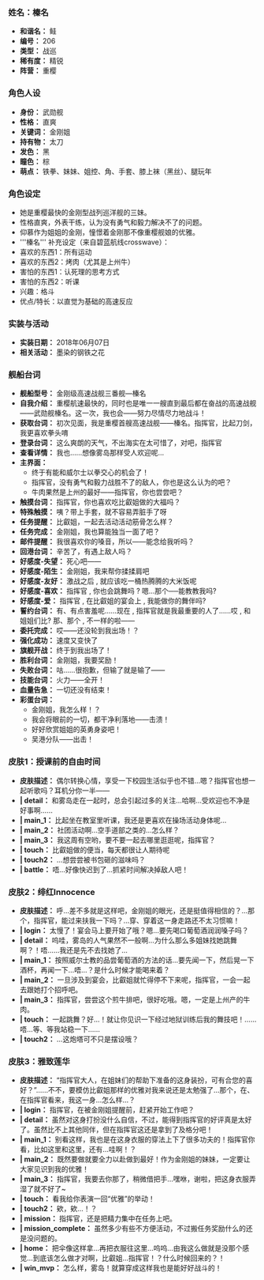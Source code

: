 ### 姓名：榛名
* **和谐名：** 鲑
* **编号：** 206
* **类型：** 战巡
* **稀有度：** 精锐
* **阵营：** 重樱


### 角色人设
* **身份：** 武勋舰
* **性格：** 直爽
* **关键词：** 金刚姐
* **持有物：** 太刀
* **发色：** 黑
* **瞳色：** 棕
* **萌点：** 铁拳、妹妹、姐控、角、手套、膝上袜（黑丝）、腿玩年


### 角色设定
* 她是重樱最快的金刚型战列巡洋舰的三妹。
* 性格直爽，外表干练，认为没有勇气和毅力解决不了的问题。
* 仰慕作为姐姐的金刚，憧憬着金刚那不像重樱舰娘的优雅。
* '''榛名''' 补充设定（来自碧蓝航线crosswave）：
* 喜欢的东西1：所有运动
* 喜欢的东西2：烤肉（尤其是上州牛）
* 害怕的东西1：认死理的思考方式
* 害怕的东西2：听课
* 兴趣：格斗
* 优点/特长：以直觉为基础的高速反应


### 实装与活动
* **实装日期：** 2018年06月07日
* **相关活动：** 墨染的钢铁之花


### 舰船台词
* **舰船型号：** 金刚级高速战舰三番舰—榛名
* **自我介绍：** 重樱航速最快的，同时也是唯一一艘直到最后都在奋战的高速战舰——武勋舰榛名。这一次，我也会——努力尽情尽力地战斗！
* **获取台词：** 初次见面，我是重樱首艘高速战舰——榛名。指挥官，比起刀剑，我更喜欢拳头唷
* **登录台词：** 这么爽朗的天气，不出海实在太可惜了，对吧，指挥官
* **查看详情：** 我也……想像雾岛那样受人欢迎呢…
* **主界面：**
  * 终于有能和威尔士以拳交心的机会了！
  * 指挥官，没有勇气和毅力战胜不了的敌人，你也是这么认为的吧？
  * 牛肉果然是上州的最好——指挥官，你也尝尝吧？
* **触摸台词：** 指挥官，你也喜欢吃比叡姐做的大福吗？
* **特殊触摸：** 咦？带上手套，就不容易弄脏手了呀
* **任务提醒：** 比叡姐，一起去活动活动筋骨怎么样？
* **任务完成：** 金刚姐，我也算能独当一面了吧？
* **邮件提醒：** 我很喜欢你的嗓音，所以——能念给我听吗？
* **回港台词：** 辛苦了，有遇上敌人吗？
* **好感度-失望：** 死心吧——
* **好感度-陌生：** 金刚姐，我来帮你揉揉肩吧
* **好感度-友好：** 激战之后  ,  就应该吃一桶热腾腾的大米饭呢
* **好感度-喜欢：** 指挥官  ,  你也会跳舞吗 ? 嗯…那个──能教教我吗?
* **好感度-爱：** 指挥官  ,  在比叡姐的宴会上  ,  我能做你的舞伴吗?
* **誓约台词：** 有、有点害羞呢……现在  ,  指挥官就是我最重要的人了……哎  ,  和姐姐们比? 那、那个  ,  不一样的啦——
* **委托完成：** 哎——还没轮到我出场！？
* **强化成功：** 速度又变快了
* **旗舰开战：** 终于到我出场了！
* **胜利台词：** 金刚姐，我要奖励！
* **失败台词：** 咕……很抱歉，但输了就是输了——
* **技能台词：** 火力——全开！
* **血量告急：** 一切还没有结束！
* **彩蛋台词：**
  * 金刚姐，我怎么样！？
  * 我会将眼前的一切，都干净利落地——击溃！
  * 好好欣赏姐姐的英勇身姿吧！
  * 吴港分队——出击！


### 皮肤1：授课前的自由时间
* **皮肤描述：** 偶尔转换心情，享受一下校园生活似乎也不错…嗯？指挥官也想一起听歌吗？耳机分你一半——
* **| detail：** 和雾岛走在一起时，总会引起过多的关注…哈啊…受欢迎也不净是好事啊……
* **| main_1：** 比起坐在教室里听课，我还是更喜欢在操场活动身体呢…
* **| main_2：** 社团活动啊…空手道部之类的…怎么样？
* **| main_3：** 我这周有空哟，要不要一起去哪里逛逛呢，指挥官？
* **| touch：** 比叡姐做的便当，每天都很让人期待呢
* **| touch2：** …想尝尝被书包砸的滋味吗？
* **| battle：** 唔…好像快迟到了…抓紧时间解决掉敌人吧！


### 皮肤2：绯红Innocence
* **皮肤描述：** 呼…差不多就是这样吧，金刚姐的眼光，还是挺值得相信的？…那个，指挥官，能过来扶我一下吗？…穿、穿着这一身走路还不太习惯嘛！
* **| login：** 太慢了！宴会马上要开始了哦？嗯…要先喝口葡萄酒润润嗓子吗？
* **| detail：** 呜哇，雾岛的人气果然不一般啊…为什么那么多姐妹找她跳舞啊？！唔……我还是先不去找她了…
* **| main_1：** 按照威尔士教的品尝葡萄酒的方法的话…要先闻一下，然后晃一下酒杯，再闻一下…唔…？是什么时候才能喝来着？
* **| main_2：** 一旦涉及到宴会，比叡姐就忙得停不下来呢，指挥官，一会一起去跟她打个招呼吧。
* **| main_3：** 指挥官，尝尝这个煎牛排吧，很好吃哦。嗯，一定是上州产的牛肉。
* **| touch：** 一起跳舞？好…！就让你见识一下经过地狱训练后我的舞技吧！……唔…等、等我站稳一下……
* **| touch2：** …这炮塔可不只是摆设哦？


### 皮肤3：雅致莲华
* **皮肤描述：** “指挥官大人，在姐妹们的帮助下准备的这身装扮，可有合您的喜好？”……不不，要模仿比叡姐那样的优雅对我来说还是太勉强了…那个，在、在指挥官看来，我这一身…怎么样…？
* **| login：** 指挥官，在被金刚姐提醒前，赶紧开始工作吧？
* **| detail：** 虽然对这身打扮没什么自信，不过，能得到指挥官的好评真是太好了。虽然比不上其他同伴，但在指挥官这还是拿到了及格分吧！
* **| main_1：** 别看这样，我也是在这身衣服的穿法上下了很多功夫的！指挥官你看，比如这里和这里，还有…哇啊！？
* **| main_2：** 既然要做就要全力以赴做到最好！作为金刚姐的妹妹，一定要让大家见识到我的优雅！
* **| main_3：** 指挥官，我要去你那了，稍微借把手…嘿咻，谢啦，把这身衣服弄湿了就不好了~
* **| touch：** 看我给你表演一回“优雅”的举动！
* **| touch2：** 欸，欸…！？
* **| mission：** 指挥官，还是把精力集中在任务上吧。
* **| mission_complete：** 虽然多少有些不方便活动，不过搬任务奖励什么的还是没问题的。
* **| home：** 把伞像这样拿…再把衣服往这里…呜呜…由我这么做就是没那个感觉…到底该怎么做才对啊，比叡姐…指挥官！？什么时候回来的？！
* **| win_mvp：** 怎么样，雾岛！就算穿成这样我也是能好好战斗的！
